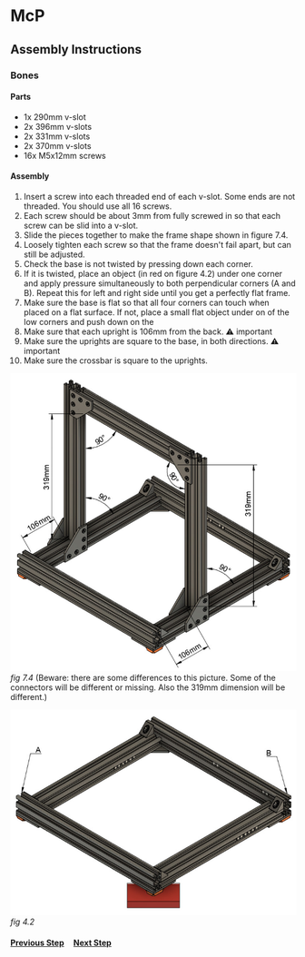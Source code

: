 # McP

## Assembly Instructions

### Bones

#### Parts  

* 1x 290mm v-slot
* 2x 396mm v-slots
* 2x 331mm v-slots
* 2x 370mm v-slots
* 16x M5x12mm screws

#### Assembly

1. Insert a screw into each threaded end of each v-slot.  Some ends are not threaded.  You should use all 16 screws.
1. Each screw should be about 3mm from fully screwed in so that each screw can be slid into a v-slot.
1. Slide the pieces together to make the frame shape shown in figure 7.4.
1. Loosely tighten each screw so that the frame doesn't fail apart, but can still be adjusted.
1. Check the base is not twisted by pressing down each corner.
1. If it is twisted, place an object (in red on figure 4.2) under one corner and apply pressure simultaneously to both perpendicular corners (A and B). Repeat this for left and right side until you get a perfectly flat frame.
1. Make sure the base is flat so that all four corners can touch when placed on a flat surface.  If not, place a small flat object under on of the low corners and push down on the 
1. Make sure that each upright is 106mm from the back.
   :warning: important
1. Make sure the uprights are square to the base, in both directions.
   :warning: important
1. Make sure the crossbar is square to the uprights.



![](img/fig7.4.jpg)\
*fig 7.4* (Beware: there are some differences to this picture.  Some of the connectors will be different or missing.  Also the 319mm dimension will be different.)

![](img/fig4.2.jpg)\
*fig 4.2*

#### [Previous Step](step05.md) &nbsp;&nbsp;&nbsp; [Next Step](step07.md)
